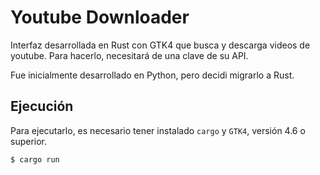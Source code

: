 # Youtube Downloader

Interfaz desarrollada en Rust con GTK4 que busca y descarga videos de youtube. Para hacerlo, necesitará de una clave de su API.

Fue inicialmente desarrollado en Python, pero decidi migrarlo a Rust.

## Ejecución

Para ejecutarlo, es necesario tener instalado `cargo` y `GTK4`, versión 4.6 o superior.

```bash
$ cargo run
```
